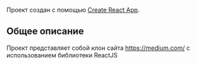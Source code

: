 Проект создан с помощью [Create React App](https://github.com/facebook/create-react-app).

## Общее описание

Проект представляет собой клон сайта https://medium.com/ с использованием библиотеки ReactJS


